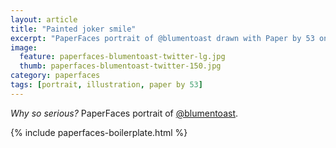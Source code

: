 ```yaml
---
layout: article
title: "Painted joker smile"
excerpt: "PaperFaces portrait of @blumentoast drawn with Paper by 53 on an iPad."
image: 
  feature: paperfaces-blumentoast-twitter-lg.jpg
  thumb: paperfaces-blumentoast-twitter-150.jpg
category: paperfaces
tags: [portrait, illustration, paper by 53]
---
```


*Why so serious?* PaperFaces portrait of [@blumentoast](http://twitter.com/blumentoast).

{% include paperfaces-boilerplate.html %}